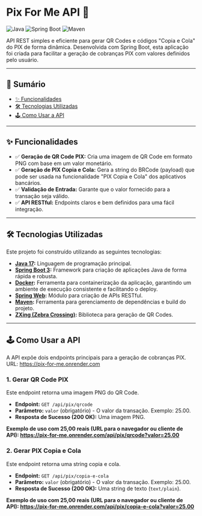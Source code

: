 # Pix For Me API 🚀

![Java](https://img.shields.io/badge/Java-17%2B-blue?style=for-the-badge&logo=java)
![Spring Boot](https://img.shields.io/badge/Spring_Boot-3.x-green?style=for-the-badge&logo=spring)
![Maven](https://img.shields.io/badge/Maven-4-red?style=for-the-badge&logo=apache-maven)

API REST simples e eficiente para gerar QR Codes e códigos "Copia e Cola" do PIX de forma dinâmica. Desenvolvida com Spring Boot, esta aplicação foi criada para facilitar a geração de cobranças PIX com valores definidos pelo usuário.

---

## 📍 Sumário

* [✨ Funcionalidades](#-funcionalidades)
* [🛠️ Tecnologias Utilizadas](#️-tecnologias-utilizadas)
* [🕹️ Como Usar a API](#️-como-usar-a-api)

---

## ✨ Funcionalidades

-   ✅ **Geração de QR Code PIX:** Cria uma imagem de QR Code em formato PNG com base em um valor monetário.
-   ✅ **Geração de PIX Copia e Cola:** Gera a string do BRCode (payload) que pode ser usada na funcionalidade "PIX Copia e Cola" dos aplicativos bancários.
-   ✅ **Validação de Entrada:** Garante que o valor fornecido para a transação seja válido.
-   ✅ **API RESTful:** Endpoints claros e bem definidos para uma fácil integração.

---

## 🛠️ Tecnologias Utilizadas

Este projeto foi construído utilizando as seguintes tecnologias:

-   **[Java 17](https://www.oracle.com/java/technologies/javase/jdk17-archive-downloads.html):** Linguagem de programação principal.
-   **[Spring Boot 3](https://spring.io/projects/spring-boot):** Framework para criação de aplicações Java de forma rápida e robusta.
-   **[Docker](https://www.docker.com/):** Ferramenta para containerização da aplicação, garantindo um ambiente de execução consistente e facilitando o deploy.
-   **[Spring Web](https://docs.spring.io/spring-framework/docs/current/reference/html/web.html):** Módulo para criação de APIs RESTful.
-   **[Maven](https://maven.apache.org/):** Ferramenta para gerenciamento de dependências e build do projeto.
-   **[ZXing (Zebra Crossing)](https://github.com/zxing/zxing):** Biblioteca para geração de QR Codes.

---


## 🕹️ Como Usar a API

A API expõe dois endpoints principais para a geração de cobranças PIX.
URL: https://pix-for-me.onrender.com

### 1. Gerar QR Code PIX

Este endpoint retorna uma imagem PNG do QR Code.

-   **Endpoint:** `GET /api/pix/qrcode`
-   **Parâmetro:** `valor` (obrigatório) - O valor da transação. Exemplo: 25.00.
-   **Resposta de Sucesso (200 OK):** Uma imagem PNG.

**Exemplo de uso com 25,00 reais (URL para o navegador ou cliente de API): https://pix-for-me.onrender.com/api/pix/qrcode?valor=25.00**

### 2. Gerar PIX Copia e Cola

Este endpoint retorna uma string copia e cola.

-   **Endpoint:** `GET /api/pix/copia-e-cola`
-   **Parâmetro:** `valor` (obrigatório) - O valor da transação. Exemplo: 25.00. 
-   **Resposta de Sucesso (200 OK):** Uma string de texto (`text/plain`).

**Exemplo de uso com 25,00 reais (URL para o navegador ou cliente de API): https://pix-for-me.onrender.com/api/pix/copia-e-cola?valor=25.00**
